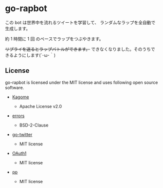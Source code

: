 # go-rapbot

この bot は世界中を流れるツイートを学習して、
ランダムなラップを全自動で生成します。

約 1 時間に 1 回 のペースでラップをつぶやきます。

~~リプライを送るとラップバトルができます。~~
できなくなりました。そのうちできるようにします(´･ω･｀)

## License

go-rapbot is licensed under the MIT license and uses following open source software.

- [Kagome](https://github.com/ikawaha/kagome)

  - Apache License v2.0

- [errors](https://github.com/pkg/errors)

  - BSD-2-Clause

- [go-twitter](https://github.com/dghubble/go-twitter)

  - MIT license

- [OAuth1](https://github.com/dghubble/oauth1)

  - MIT license

- [pp](https://github.com/k0kubun/pp)

  - MIT license
